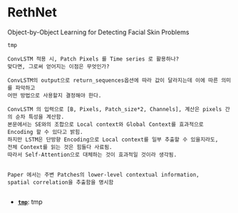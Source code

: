 # RethNet

Object-by-Object Learning for Detecting Facial Skin Problems

`tmp`

```
ConvLSTM 적용 시, Patch Pixels 를 Time series 로 활용하나?
맞다면, 그로써 얻어지는 이점은 무엇인가?

ConvLSTM의 output으로 return_sequences옵션에 따라 값이 달라지는데 이에 따른 의미를 파악하고
어떤 방법으로 사용할지 결정해야 한다.

ConvLSTM 의 입력으로 [B, Pixels, Patch_size*2, Channels], 계산은 pixels 간의 순차 특성을 계산함.
본문에서는 SE와의 조합으로 Local context와 Global Context를 효과적으로 Encoding 할 수 있다고 밝힘.
하지만 LSTM은 단방향 Encoding으로 Local context를 일부 추출할 수 있을지라도, 
전체 Context를 읽는 것은 힘들다 사료됨.
따라서 Self-Attention으로 대체하는 것이 효과적일 것이라 생각됨.


Paper 에서는 주변 Patches의 lower-level contextual information,  
spatial correlation을 추출함을 명시함


```

* **[`tmp`](https://127.0.0.1)**:
    tmp
